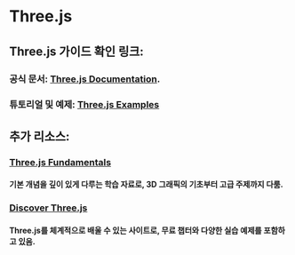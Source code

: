 # Three.js

## Three.js 가이드 확인 링크:

### 공식 문서: [Three.js Documentation](https://threejs.org/docs/).

### 튜토리얼 및 예제: [Three.js Examples](https://threejs.org/examples/)


## 추가 리소스:

### [Three.js Fundamentals](https://threejsfundamentals.org/)
#### 기본 개념을 깊이 있게 다루는 학습 자료로, 3D 그래픽의 기초부터 고급 주제까지 다룸.

### [Discover Three.js](https://discoverthreejs.com/)
#### Three.js를 체계적으로 배울 수 있는 사이트로, 무료 챕터와 다양한 실습 예제를 포함하고 있음.
